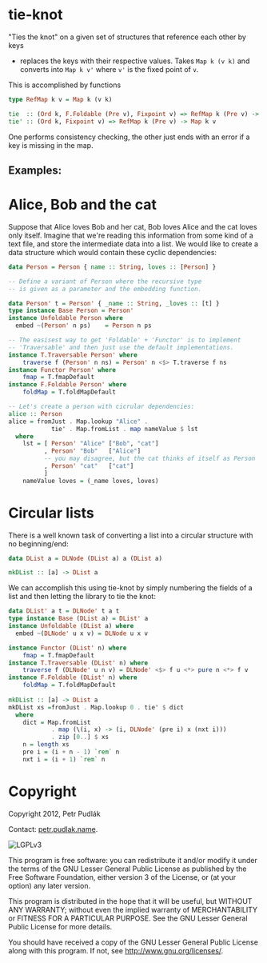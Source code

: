 # tie-knot

"Ties the knot" on a given set of structures that reference each other by keys
- replaces the keys with their respective values.  Takes `Map k (v k)` and
converts into `Map k v'` where `v'` is the fixed point of `v`.

This is accomplished by functions
```haskell
type RefMap k v = Map k (v k)

tie  :: (Ord k, F.Foldable (Pre v), Fixpoint v) => RefMap k (Pre v) -> Either (TieError k) (Map k v)
tie' :: (Ord k, Fixpoint v) => RefMap k (Pre v) -> Map k v
```
One performs consistency checking, the other just ends with an error if a key
is missing in the map.

## Examples:

# Alice, Bob and the cat

Suppose that Alice loves Bob and her cat, Bob loves Alice and the cat loves
only itself. Imagine that we're reading this information from some kind of a
text file, and store the intermediate data into a list. We would like to create
a data structure which would contain these cyclic dependencies:

```haskell
data Person = Person { name :: String, loves :: [Person] }

-- Define a variant of Person where the recursive type
-- is given as a parameter and the embedding function.

data Person' t = Person' { _name :: String, _loves :: [t] }
type instance Base Person = Person'
instance Unfoldable Person where
  embed ~(Person' n ps)    = Person n ps

-- The easisest way to get 'Foldable' + 'Functor' is to implement
-- 'Traversable' and then just use the default implementations.
instance T.Traversable Person' where
    traverse f (Person' n ns) = Person' n <$> T.traverse f ns
instance Functor Person' where
    fmap = T.fmapDefault
instance F.Foldable Person' where
    foldMap = T.foldMapDefault

-- Let's create a person with cicrular dependencies:
alice :: Person
alice = fromJust . Map.lookup "Alice" . 
            tie' . Map.fromList . map nameValue $ lst
  where
    lst = [ Person' "Alice" ["Bob", "cat"]
          , Person' "Bob"   ["Alice"]
          -- you may disagree, but the cat thinks of itself as Person
          , Person' "cat"   ["cat"]
          ]
    nameValue loves = (_name loves, loves)
```

# Circular lists

There is a well known task of converting a list into a circular structure with
no beginning/end:

```haskell
data DList a = DLNode (DList a) a (DList a)

mkDList :: [a] -> DList a
```

We can accomplish this using tie-knot by simply numbering the fields of a list
and then letting the library to tie the knot:

```haskell
data DList' a t = DLNode' t a t
type instance Base (DList a) = DList' a
instance Unfoldable (DList a) where
  embed ~(DLNode' u x v) = DLNode u x v

instance Functor (DList' n) where
    fmap = T.fmapDefault
instance T.Traversable (DList' n) where
    traverse f (DLNode' u n v) = DLNode' <$> f u <*> pure n <*> f v
instance F.Foldable (DList' n) where
    foldMap = T.foldMapDefault
 
mkDList :: [a] -> DList a
mkDList xs =fromJust . Map.lookup 0 . tie' $ dict
  where
    dict = Map.fromList 
            . map (\(i, x) -> (i, DLNode' (pre i) x (nxt i)))
            . zip [0..] $ xs
    n = length xs
    pre i = (i + n - 1) `rem` n
    nxt i = (i + 1) `rem` n
```


# Copyright

Copyright 2012, Petr Pudlák

Contact: [petr.pudlak.name](http://petr.pudlak.name/).

![LGPLv3](https://www.gnu.org/graphics/lgplv3-88x31.png)

This program is free software: you can redistribute it and/or modify it under
the terms of the GNU Lesser General Public License as published by the Free
Software Foundation, either version 3 of the License, or (at your option) any
later version.

This program is distributed in the hope that it will be useful, but WITHOUT ANY
WARRANTY; without even the implied warranty of MERCHANTABILITY or FITNESS FOR A
PARTICULAR PURPOSE.  See the GNU Lesser General Public License for more
details.

You should have received a copy of the GNU Lesser General Public License along
with this program.  If not, see <http://www.gnu.org/licenses/>.
